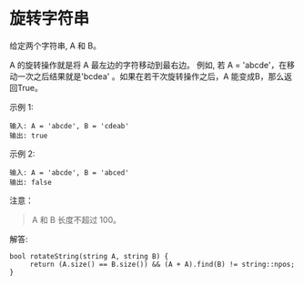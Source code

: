 #  旋转字符串

给定两个字符串, A 和 B。

A 的旋转操作就是将 A 最左边的字符移动到最右边。 例如, 若 A = 'abcde'，在移动一次之后结果就是'bcdea' 。如果在若干次旋转操作之后，A 能变成B，那么返回True。

示例 1:
```
输入: A = 'abcde', B = 'cdeab'
输出: true
```

示例 2:
```
输入: A = 'abcde', B = 'abced'
输出: false
```
注意：

> A 和 B 长度不超过 100。


解答:
```
bool rotateString(string A, string B) {
     return (A.size() == B.size()) && (A + A).find(B) != string::npos;
}
```
